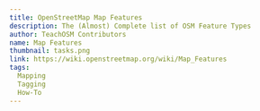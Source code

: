 ```yaml
---
title: OpenStreetMap Map Features
description: The (Almost) Complete list of OSM Feature Types
author: TeachOSM Contributors
name: Map Features
thumbnail: tasks.png
link: https://wiki.openstreetmap.org/wiki/Map_Features
tags:
  Mapping
  Tagging
  How-To
---
```

